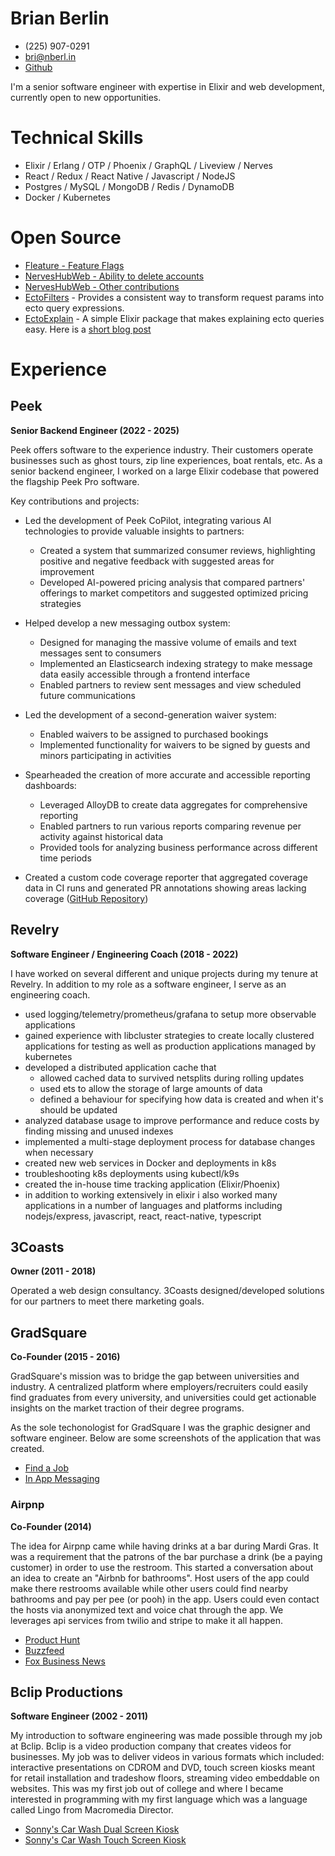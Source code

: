 
# Brian Berlin
- (225) 907-0291
- [bri@nberl.in](mailto:bri@nberl.in)
- [Github](https://github.com/brianberlin)

I'm a senior software engineer with expertise in Elixir and web development, currently open to new opportunities.

# Technical Skills

- Elixir / Erlang / OTP / Phoenix / GraphQL / Liveview / Nerves
- React / Redux / React Native / Javascript / NodeJS
- Postgres / MySQL / MongoDB / Redis / DynamoDB
- Docker / Kubernetes

# Open Source

- [Fleature - Feature Flags](https://github.com/brianberlin/fleature)
- [NervesHubWeb - Ability to delete accounts](https://github.com/nerves-hub/nerves_hub_web/pull/676)
- [NervesHubWeb - Other contributions](https://github.com/nerves-hub/nerves_hub_web/pulls?q=is%3Apr+author%3Abrianberlin+is%3Aclosed)
- [EctoFilters](https://hex.pm/packages/ecto_filters) - Provides a consistent way to transform request params into ecto query expressions.
- [EctoExplain](https://hex.pm/packages/ecto_explain) - A simple Elixir package that makes explaining ecto queries easy. Here is a [short blog post](https://revelry.co/resources/development/ecto/)

# Experience

## Peek
__Senior Backend Engineer (2022 - 2025)__

Peek offers software to the experience industry. Their customers operate businesses such as ghost tours, zip line experiences, boat rentals, etc. As a senior backend engineer, I worked on a large Elixir codebase that powered the flagship Peek Pro software.

Key contributions and projects:

- Led the development of Peek CoPilot, integrating various AI technologies to provide valuable insights to partners:
  - Created a system that summarized consumer reviews, highlighting positive and negative feedback with suggested areas for improvement
  - Developed AI-powered pricing analysis that compared partners' offerings to market competitors and suggested optimized pricing strategies

- Helped develop a new messaging outbox system:
  - Designed for managing the massive volume of emails and text messages sent to consumers
  - Implemented an Elasticsearch indexing strategy to make message data easily accessible through a frontend interface
  - Enabled partners to review sent messages and view scheduled future communications

- Led the development of a second-generation waiver system:
  - Enabled waivers to be assigned to purchased bookings
  - Implemented functionality for waivers to be signed by guests and minors participating in activities

- Spearheaded the creation of more accurate and accessible reporting dashboards:
  - Leveraged AlloyDB to create data aggregates for comprehensive reporting
  - Enabled partners to run various reports comparing revenue per activity against historical data
  - Provided tools for analyzing business performance across different time periods

- Created a custom code coverage reporter that aggregated coverage data in CI runs and generated PR annotations showing areas lacking coverage ([GitHub Repository](https://github.com/peek-travel/coverage-reporter))


## Revelry
__Software Engineer / Engineering Coach (2018 - 2022)__

I have worked on several different and unique projects during my tenure at Revelry. In addition to my role as a software engineer, I serve as an engineering coach.

- used logging/telemetry/prometheus/grafana to setup more observable applications
- gained experience with libcluster strategies to create locally clustered applications for testing as well as production applications managed by kubernetes
- developed a distributed application cache that
  - allowed cached data to survived netsplits during rolling updates
  - used ets to allow the storage of large amounts of data
  - defined a behaviour for specifying how data is created and when it's should be updated
- analyzed database usage to improve performance and reduce costs by finding missing and unused indexes
- implemented a multi-stage deployment process for database changes when necessary
- created new web services in Docker and deployments in k8s
- troubleshooting k8s deployments using kubectl/k9s
- created the in-house time tracking application (Elixir/Phoenix)
- in addition to working extensively in elixir i also worked many applications in a number of languages and platforms including nodejs/express, javascript, react, react-native, typescript

## 3Coasts
__Owner (2011 - 2018)__

Operated a web design consultancy. 3Coasts designed/developed solutions for our partners to meet there marketing goals.

## GradSquare
__Co-Founder (2015 - 2016)__

GradSquare's mission was to bridge the gap between universities and industry. A centralized platform where employers/recruiters could easily find graduates from every university, and universities could get actionable insights on the market traction of their degree programs.

As the sole techonologist for GradSquare I was the graphic designer and software engineer. Below are some screenshots of the application that was created.

 - [Find a Job](https://brian.berlin/images/gradsquare/find-a-job.png)
 - [In App Messaging](https://brian.berlin/images/gradsquare/in-app-messaging.png)

### Airpnp
__Co-Founder (2014)__

The idea for Airpnp came while having drinks at a bar during Mardi Gras. It was a requirement that the patrons of the bar purchase a drink (be a paying customer) in order to use the restroom. This started a conversation about an idea to create an "Airbnb for bathrooms". Host users of the app could make there restrooms available while other users could find nearby bathrooms and pay per pee (or pooh) in the app. Users could even contact the hosts via anonymized text and voice chat through the app. We leverages api services from twilio and stripe to make it all happen.

 - [Product Hunt](https://www.producthunt.com/posts/airpnp)
 - [Buzzfeed](https://www.buzzfeednews.com/article/josephbernstein/i-spent-a-day-using-an-app-for-bathroom-emergencies-and-i-al)
 - [Fox Business News](https://video.foxbusiness.com/v/3441693470001/#sp=show-clips)

## Bclip Productions
__Software Engineer (2002 - 2011)__

My introduction to software engineering was made possible through my job at Bclip. Bclip is a video production company that creates videos for businesses. My job was to deliver videos in various formats which included: interactive presentations on CDROM and DVD, touch screen kiosks meant for retail installation and tradeshow floors, streaming video embeddable on websites. This was my first job out of college and where I became interested in programming with my first language which was a language called Lingo from Macromedia Director.

 - [Sonny's Car Wash Dual Screen Kiosk](https://brian.berlin/images/bclip/sonnys-kiosk.jpeg)
 - [Sonny's Car Wash Touch Screen Kiosk](https://brian.berlin/images/bclip/sonnys-kiosk-2.jpeg)
